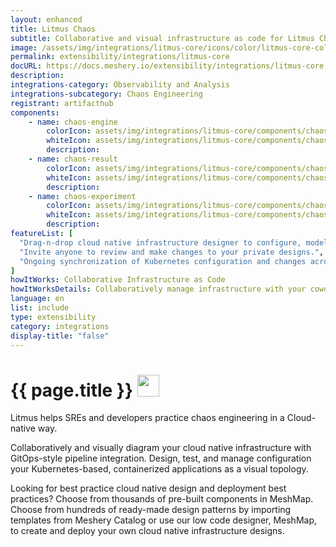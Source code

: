 ```yaml
---
layout: enhanced
title: Litmus Chaos
subtitle: Collaborative and visual infrastructure as code for Litmus Chaos
image: /assets/img/integrations/litmus-core/icons/color/litmus-core-color.svg
permalink: extensibility/integrations/litmus-core
docURL: https://docs.meshery.io/extensibility/integrations/litmus-core
description: 
integrations-category: Observability and Analysis
integrations-subcategory: Chaos Engineering
registrant: artifacthub
components: 
	- name: chaos-engine
		colorIcon: assets/img/integrations/litmus-core/components/chaos-engine/icons/color/chaos-engine-color.svg
		whiteIcon: assets/img/integrations/litmus-core/components/chaos-engine/icons/white/chaos-engine-white.svg
		description: 
	- name: chaos-result
		colorIcon: assets/img/integrations/litmus-core/components/chaos-result/icons/color/chaos-result-color.svg
		whiteIcon: assets/img/integrations/litmus-core/components/chaos-result/icons/white/chaos-result-white.svg
		description: 
	- name: chaos-experiment
		colorIcon: assets/img/integrations/litmus-core/components/chaos-experiment/icons/color/chaos-experiment-color.svg
		whiteIcon: assets/img/integrations/litmus-core/components/chaos-experiment/icons/white/chaos-experiment-white.svg
		description: 
featureList: [
  "Drag-n-drop cloud native infrastructure designer to configure, model, and deploy your workloads.",
  "Invite anyone to review and make changes to your private designs.",
  "Ongoing synchronization of Kubernetes configuration and changes across any number of clusters."
]
howItWorks: Collaborative Infrastructure as Code
howItWorksDetails: Collaboratively manage infrastructure with your coworkers synchronously sharing the same designs.
language: en
list: include
type: extensibility
category: integrations
display-title: "false"
---
```

<h1>{{ page.title }} <img src="{{ page.image }}" style="width: 35px; height: 35px;" /></h1>

<p>
Litmus helps  SREs and developers practice chaos engineering in a Cloud-native way.
</p>
<p>
    Collaboratively and visually diagram your cloud native infrastructure with GitOps-style pipeline integration. Design, test, and manage configuration your Kubernetes-based, containerized applications as a visual topology.
</p>
<p>
    Looking for best practice cloud native design and deployment best practices? Choose from thousands of pre-built components in MeshMap. Choose from hundreds of ready-made design patterns by importing templates from Meshery Catalog or use our low code designer, MeshMap, to create and deploy your own cloud native infrastructure designs.
</p>
